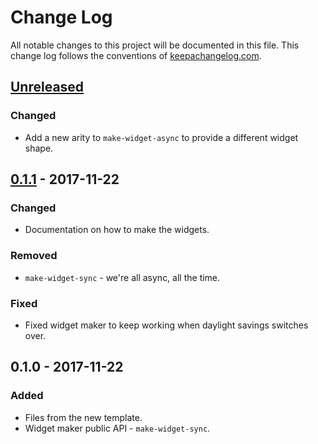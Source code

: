# Change Log
All notable changes to this project will be documented in this file. This change log follows the conventions of [keepachangelog.com](http://keepachangelog.com/).

## [Unreleased]
### Changed
- Add a new arity to `make-widget-async` to provide a different widget shape.

## [0.1.1] - 2017-11-22
### Changed
- Documentation on how to make the widgets.

### Removed
- `make-widget-sync` - we're all async, all the time.

### Fixed
- Fixed widget maker to keep working when daylight savings switches over.

## 0.1.0 - 2017-11-22
### Added
- Files from the new template.
- Widget maker public API - `make-widget-sync`.

[Unreleased]: https://github.com/your-name/filter/compare/0.1.1...HEAD
[0.1.1]: https://github.com/your-name/filter/compare/0.1.0...0.1.1
